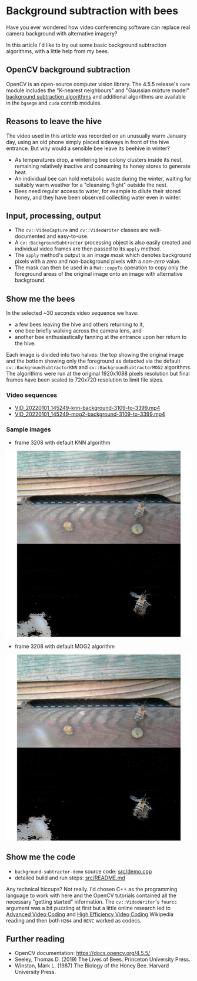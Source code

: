 
# Background subtraction with bees

Have you ever wondered how video conferencing software can replace real camera background with alternative imagery?

In this article I'd like to try out some basic background subtraction algorithms, with a little help from my bees.

## OpenCV background subtraction

OpenCV is an open-source computer vision library. The 4.5.5 release's `core` module includes the "K-nearest neighbours" and "Gaussian mixture model" [background subtraction algorithms](https://docs.opencv.org/4.5.5/d7/df6/classcv_1_1BackgroundSubtractor.html) and additional algorithms are available in the `bgsegm` and `cuda` contrib modules.

## Reasons to leave the hive

The video used in this article was recorded on an unusually warm January day, using an old phone simply placed sideways in front of the hive entrance. But why would a sensible bee leave its beehive in winter?

* As temperatures drop, a wintering bee colony clusters inside its nest, remaining relatively inactive and consuming its honey stores to generate heat.
* An individual bee can hold metabolic waste during the winter, waiting for suitably warm weather for a "cleansing flight" outside the nest.
* Bees need regular access to water, for example to dilute their stored honey, and they have been observed collecting water even in winter.

## Input, processing, output

* The `cv::VideoCapture` and `cv::VideoWriter` classes are well-documented and easy-to-use.
* A `cv::BackgroundSubtractor` processing object is also easily created and individual video frames are then passed to its `apply` method.
* The `apply` method's output is an image _mask_ which denotes background pixels with a _zero_ and non-background pixels with a _non-zero_ value.
* The mask can then be used in a `Mat::copyTo` operation to copy only the foreground areas of the original image onto an image with alternative background.

## Show me the bees

In the selected ~30 seconds video sequence we have:
* a few bees leaving the hive and others returning to it,
* one bee briefly walking across the camera lens, and
* another bee enthusiastically fanning at the entrance upon her return to the hive.

Each image is divided into two halves: the top showing the original image and the bottom showing only the foreground as detected via the default `cv::BackgroundSubtractorKNN` and `cv::BackgroundSubtractorMOG2` algorithms. The algorithms were run at the original 1920x1088 pixels resolution but final frames have been scaled to 720x720 resolution to limit file sizes.

### Video sequences
* [VID_20220101_145249-knn-background-3109-to-3399.mp4](./VID_20220101_145249-knn-background-3109-to-3399.mp4)
* [VID_20220101_145249-mog2-background-3109-to-3399.mp4](./VID_20220101_145249-mog2-background-3109-to-3399.mp4)

### Sample images

* frame 3208 with default KNN algorithm

![VID_20220101_145249-knn-background-3208.jpg](./VID_20220101_145249-knn-background-3208.jpg)

* frame 3208 with default MOG2 algorithm

![VID_20220101_145249-mog2-background-3208.jpg](./VID_20220101_145249-mog2-background-3208.jpg)

## Show me the code

* `background-subtractor-demo` source code: [src/demo.cpp](src/demo.cpp)
* detailed build and run steps: [src/README.md](src/README.md)

Any technical hiccups? Not really. I'd chosen C++ as the programming language to work with here and the OpenCV tutorials contained all the necessary "getting started" information. The `cv::VideoWriter`'s `fourcc` argument was a bit puzzling at first but a little online research led to [Advanced Video Coding](https://en.wikipedia.org/wiki/Advanced_Video_Coding) and [High Efficiency Video Coding](https://en.wikipedia.org/wiki/High_Efficiency_Video_Coding) Wikipedia reading and then both `H264` and `HEVC` worked as codecs.

## Further reading

* OpenCV documentation: https://docs.opencv.org/4.5.5/
* Seeley, Thomas D. (2019) The Lives of Bees. Princeton University Press.
* Winston, Mark L. (1987) The Biology of the Honey Bee. Harvard University Press.

